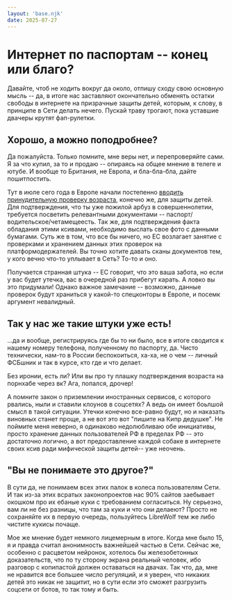```yaml
---
layout: 'base.njk'
date: 2025-07-27
---
```


# Интернет по паспортам -- конец или благо?

Давайте, чтоб не ходить вокруг да около, отпишу сходу свою основную мысль -- да, в итоге нас заставляют окончательно обменять остатки свободы в интернете на призрачные защиты детей, которым, к слову, в принципе в Сети делать нечего. Пускай траву трогают, пока уставшие двачеры крутят фап-рулетки.

## Хорошо, а можно поподробнее?

Да пожалуйста. Только помните, мне веры нет, и перепроверяйте сами. Я за что купил, за то и продаю -- опираясь на общее мнение в телеге и ютубе. И вообще то Британия, не Европа, и бла-бла-бла, дайте пошитпостить.

Тут в июле сего года в Европе начали постепенно [вводить принудительную проверку возраста](https://digital-strategy.ec.europa.eu/en/policies/eu-age-verification), конечно же, для защиты детей. Для подтверждения, что ты уже пожилой арбуз в совершеннолетии, требуется посветить релевантными документами -- паспорт/водительское/четамещеесть. Так же, для подтверждения факта обладания этими ксивами, необходимо выслать свое фото с данными бумагами.
Суть же в том, что все бы ничего, но ЕС возлагает занятие с проверками и хранением данных этих проверок на платформодержателей. Вы точно хотите давать сканы документов тем, у кого вечно что-то уплывает в Сеть? То-то и оно.

Получается странная штука -- ЕС говорит, что это ваша забота, но если у вас будет утечка, вас в очередной раз прибегут карать. А ловко вы это придумали! Однако важное замечание -- возможно, данные проверок будут храниться у какой-то спецконторы в Европе, и посемк аргумент невалидный.

## Так у нас же такие штуки уже есть!

...да и вообще, регистрируясь где бы то ни было, все в итоге сводится к нашему номеру телефона, полученному по паспорту, да. Чисто технически, нам-то в России беспокоиться, ха-ха, не о чем -- личный ФСБшник и так в курсе, кто где и что делает.

Без иронии, есть ли? Или вы про ту плашку подтверждения возраста на порнхабе через вк? Ага, попался, дрочер!

А помните закон о приземлении иностранных сервисов, с которого рвались, ныли и ставили клоунов в соцсетях? А ведь он имеет боьлшой смысл в такой ситуации. Утечки конечно все-равно будут, но и наказать виновных станет проще, а не вот это вот "пишите на Кипр дедушке". Не поймите меня неверно, я одинаково недолюбливаю обе инициативы, просто хранение данных пользователей РФ в пределах РФ -- это достаточно логично, а вот предоставление каждой собаке в интернете своих ксив ради мифической защиты детей-- уже неочень.

## "Вы не понимаете это другое?"

В сути да, не понимаем всех этих палок в колеса пользователям Сети. И так из-за этих всратых законопроектов нас 90% сайтов заебывает окошком про их ебаные куки с требованием согласиться. Ну серьезно, вам ли не без разницы, что там за куки и что они делаеют? Просто не сохраняйте их в первую очередь, пользуйтесь LibreWolf тем же либо чистите кукисы почаще.

Мое же мнение будет немного лицемерным в итоге. Когда мне было 15, я и правда считал анонимность важнейшей частью в Сети. Сейчас же, особенно с расцветом нейронок, хотелось бы железобетонных доказательств, что по ту сторону экрана реальный человек, ибо разговор с копипастой должен оставаться на двачах. Так что, да, мне не нравится все большее число регуляций, и я уверен, что никаких детей это никак не защитит, но в сути если это сможет разгрузить соцсети от ботов, то так тому и быть.
